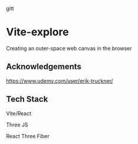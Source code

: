 gitt
# Vite-explore

Creating an outer-space web canvas in the browser


## Acknowledgements

https://www.udemy.com/user/erik-truckner/

## Tech Stack

Vite/React

Three JS

React Three Fiber

